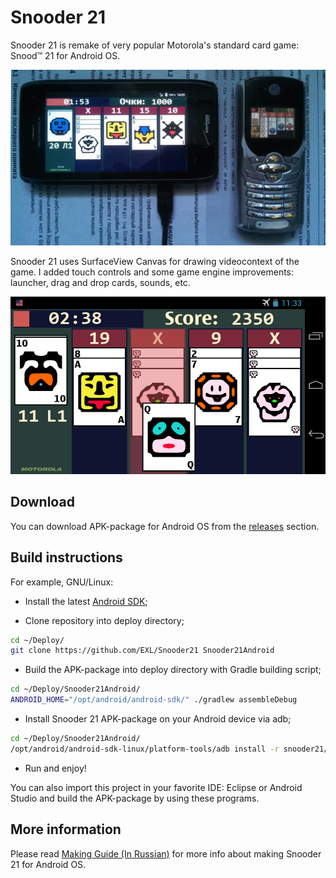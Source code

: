 Snooder 21
=============

Snooder 21 is remake of very popular Motorola's standard card game: Snood™ 21 for Android OS.

![Snooder 21 running on Motorola Droid 4 and Snood™ 21 running on Motorola C350](images/Photo_Snooder_21_Motorola_D4_and_C350.jpg)

Snooder 21 uses SurfaceView Canvas for drawing videocontext of the game. I added touch controls and some game engine improvements: launcher, drag and drop cards, sounds, etc.

![Snooder 21 Android Screen](images/Snooder21_android_screen.png)

## Download

You can download APK-package for Android OS from the [releases](https://github.com/EXL/Snooder21/releases) section.

## Build instructions

For example, GNU/Linux:

* Install the latest [Android SDK](https://developer.android.com/sdk/);

* Clone repository into deploy directory;

```sh
cd ~/Deploy/
git clone https://github.com/EXL/Snooder21 Snooder21Android
```

* Build the APK-package into deploy directory with Gradle building script;

```sh
cd ~/Deploy/Snooder21Android/
ANDROID_HOME="/opt/android/android-sdk/" ./gradlew assembleDebug
```

* Install Snooder 21 APK-package on your Android device via adb;

```sh
cd ~/Deploy/Snooder21Android/
/opt/android/android-sdk-linux/platform-tools/adb install -r snooder21/build/outputs/apk/snooder21-debug.apk
```

* Run and enjoy!

You can also import this project in your favorite IDE: Eclipse or Android Studio and build the APK-package by using these programs.

## More information

Please read [Making Guide (In Russian)](http://exlmoto.ru/snooder21-droid) for more info about making Snooder 21 for Android OS.
